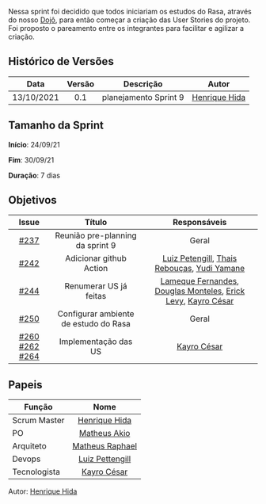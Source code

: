 ﻿---
layout: page_slowbrows
tag: slowbrows
---

Nessa sprint foi decidido que todos iniciariam os estudos do Rasa, através do nosso [Dojô](https://www.youtube.com/watch?v=O4x1XRHezBY&t=806s), para então começar a criação das User Stories do projeto. Foi proposto o pareamento entre os integrantes para facilitar e agilizar a criação.


## Histórico de Versões

| Data       | Versão | Descrição                      | Autor             |
| :--------: | :----: | :----------:                   | :---------------: |
| 13/10/2021 |    0.1   | planejamento Sprint 9| [Henrique Hida](https://github.com/HenriqueHida)|

## Tamanho da Sprint

**Início**: 24/09/21

**Fim**: 30/09/21

**Duração**: 7 dias

## Objetivos

| Issue |            Título            |        Responsáveis         | 
|:-------:|:----------------------------:|:-----------------------------:|
| [#237](https://github.com/fga-eps-mds/2021-1-Bot/issues/237) | Reunião pre-planning da sprint 9 |  Geral
| [#242](https://github.com/fga-eps-mds/2021-1-Bot/issues/242) | Adicionar github Action| [Luiz Petengill](https://github.com/LuizPettengill), [Thais Rebouças](https://github.com/Thais-ra), [Yudi Yamane](https://github.com/yudi-azvd)
| [#244](https://github.com/fga-eps-mds/2021-1-Bot/issues/244)  | Renumerar US já feitas| [Lameque Fernandes](https://github.com/LamequeFernandes), [Douglas Monteles](https://github.com/DouglasMonteles), [Erick Levy](https://github.com/Ericklevy), [Kayro César](https://github.com/kayrocesar)
| [#250](https://github.com/fga-eps-mds/2021-1-Bot/issues/229) |  Configurar ambiente de estudo do Rasa|  Geral
[#260](https://github.com/fga-eps-mds/2021-1-Bot/issues/260) [#262](https://github.com/fga-eps-mds/2021-1-Bot/issues/262) [#264](https://github.com/fga-eps-mds/2021-1-Bot/issues/264) |  Implementação das US| [Kayro César](https://github.com/kayrocesar)

## Papeis

|      Função      |            Nome            |
|------------------|:--------------------------:|
| Scrum Master | [Henrique Hida](https://github.com/HenriqueHida) |
| PO | [Matheus Akio](https://github.com/matheusakio) |
| Arquiteto | [Matheus Raphael](https://github.com/matheusrazor) |
| Devops | [Luiz Pettengill](https://github.com/LuizPettengill) |
| Tecnologista | [Kayro César](https://github.com/kayrocesar)

Autor: [Henrique Hida](https://github.com/HenriqueHida)

